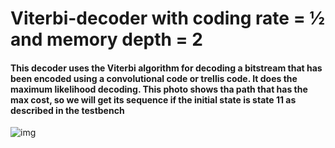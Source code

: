 # Viterbi-decoder with coding rate = ½ and memory depth = 2
#### This decoder uses the Viterbi algorithm for decoding a bitstream that has been encoded using a convolutional code or trellis code. It does the maximum likelihood decoding. This photo shows tha path that has the max cost, so we will get its sequence if the initial state is state 11 as described in the testbench
![img](https://user-images.githubusercontent.com/78317304/131787596-0ebc74b0-4ed0-4fb3-a545-f9a5460812b9.png)
